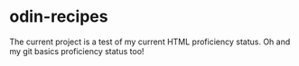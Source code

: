 # odin-recipes
The current project is a test of my current HTML proficiency status.
Oh and my git basics proficiency status too!